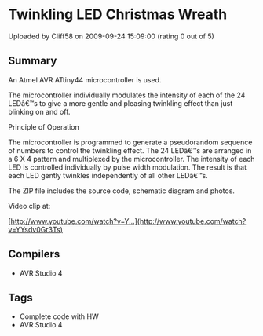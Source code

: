 # Twinkling LED Christmas Wreath

Uploaded by Cliff58 on 2009-09-24 15:09:00 (rating 0 out of 5)

## Summary

An Atmel AVR ATtiny44 microcontroller is used.


The microcontroller individually modulates the intensity of each of the 24 LEDâ€™s to give a more gentle and pleasing twinkling effect than just blinking on and off.


Principle of Operation


The microcontroller is programmed to generate a pseudorandom sequence of numbers to control the twinkling effect. The 24 LEDâ€™s are arranged in a 6 X 4 pattern and multiplexed by the microcontroller. The intensity of each LED is controlled individually by pulse width modulation. The result is that each LED gently twinkles independently of all other LEDâ€™s. 


The ZIP file includes the source code, schematic diagram and photos.


Video clip at:  

[http://www.youtube.com/watch?v=Y...](http://www.youtube.com/watch?v=YYsdv0Gr3Ts)

## Compilers

- AVR Studio 4

## Tags

- Complete code with HW
- AVR Studio 4
